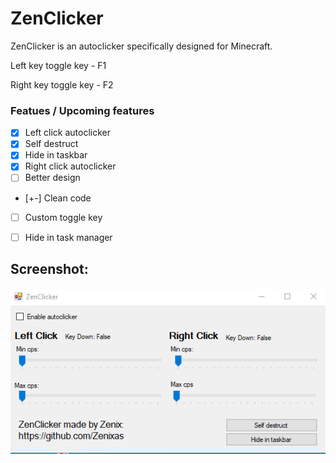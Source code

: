 # ZenClicker

ZenClicker is an autoclicker specifically designed for Minecraft.

Left key toggle key - F1

Right key toggle key - F2


### Featues / Upcoming features
- [x] Left click autoclicker
- [x] Self destruct
- [x] Hide in taskbar
- [x] Right click autoclicker
- [ ] Better design
- [+-] Clean code
- [ ] Custom toggle key
- [ ] Hide in task manager


## Screenshot:
<h4 align="center"><img src=https://raw.githubusercontent.com/Zenixas/ZenClicker/main/image/image.png?raw=true"> <h4>
